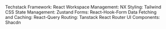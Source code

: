Techstack
Framework: React
Workspace Management: NX
Styling: Tailwind CSS
State Management: Zustand
Forms: React-Hook-Form
Data Fetching and Caching: React-Query
Routing: Tanstack React Router
UI Components: Shacdn
